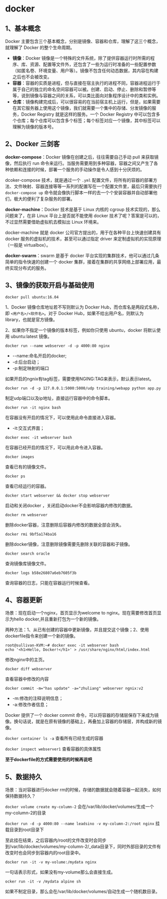 # docker

## 1、基本概念

Docker 主要包含三个基本概念，分别是镜像、容器和仓库，理解了这三个概念，就理解了 Docker 的整个生命周期。

- **镜像**：Docker 镜像是一个特殊的文件系统，除了提供容器运行时所需的程序、库、资源、配置等文件外，还包含了一些为运行时准备的一些配置参数（如匿名卷、环境变量、用户等）。镜像不包含任何动态数据，其内容在构建之后也不会被改变。
- **容器**：容器的实质是进程，但与直接在宿主执行的进程不同，容器进程运行于属于自己的独立的命名空间容器可以被。创建、启动、停止、删除和暂停等等，说到镜像与容器之间的关系，可以类比面向对象程序设计中的类和实例。
- **仓库**：镜像构建完成后，可以很容易的在当前宿主机上运行，但是，如果需要在其它服务器上使用这个镜像，我们就需要一个集中的存储、分发镜像的服务，Docker  Registry 就是这样的服务。一个 Docker Registry  中可以包含多个仓库；每个仓库可以包含多个标签；每个标签对应一个镜像，其中标签可以理解为镜像的版本号。

## 2、Docker 三剑客

**docker-compose**：Docker 镜像在创建之后，往往需要自己手动 pull 来获取镜像，然后执行 run 命令来运行。当服务需要用到多种容器，容器之间又产生了各种依赖和连接的时候，部署一个服务的手动操作是令人感到十分厌烦的。

dcoker-compose 技术，就是通过一个 `.yml` 配置文件，将所有的容器的部署方法、文件映射、容器连接等等一系列的配置写在一个配置文件里，最后只需要执行 `docker-compose up` 命令就会像执行脚本一样的去一个个安装容器并自动部署他们，极大的便利了复杂服务的部署。

**docker-machine**：Docker 技术是基于 Linux 内核的 cgroup 技术实现的，那么问题来了，在非 Linux 平台上是否就不能使用 docker 技术了呢？答案是可以的，不过显然需要借助虚拟机去模拟出 Linux 环境来。

docker-machine 就是 docker 公司官方提出的，用于在各种平台上快速创建具有 docker 服务的虚拟机的技术，甚至可以通过指定 driver 来定制虚拟机的实现原理（一般是 virtualbox）。

**docker-swarm**：swarm 是基于 docker 平台实现的集群技术，他可以通过几条简单的指令快速的创建一个 docker 集群，接着在集群的共享网络上部署应用，最终实现分布式的服务。

## 3、镜像的获取开启与基础使用

```
docker pull ubuntu:16.04
```

1、Docker 镜像仓库地址若不写则默认为 Docker Hub，而仓库名是两段式名称，即 `<用户名>/<软件名>`。对于 Docker Hub，如果不给出用户名，则默认为 library，也就是官方镜像。

2、如果你不指定一个镜像的版本标签，例如你只使用 ubuntu，docker 将默认使用 ubuntu:latest 镜像。

`docker run --name webserver -d -p 4000:80 nginx`

- --name:命名开启的docker;
- -d:后台启动；
- -p:制定映射的端口

如果开启的ngnix有tag标签，需要使用NGING:TAG来表示，默认表示latest。

`docker run -d -p 127.0.0.1:5000:5000/udp training/webapp python app.py`

制定udp端口以及ip地址，直接运行容器中的命令脚本。

`docker run -it nginx bash`

在容器没有开启的情况下，可以使用此命令直接进入容器。

- -it:交互式界面；

`docker exec -it webserver bash`

在容器已经开启的情况下，可以用此命令进入容器。

`docker images`

查看已有的镜像文件。

`docker ps`

查看已经运行的容器。

`docker start webserver && docker stop webserver`

启动和关闭docker ，关闭启动docker不会影响容器内修改的数据。

`docker rm webserver`   

删除docker容器，注意删除后容器内修改的数据全部会消失。

`docker rmi 9bf5a174ba16`   

删除docker镜像，注意删除镜像需要先删除关联的容器和子镜像。

`docker search oracle`

查询镜像库镜像文件。

`docker logs b58e26807a6eb7605f3b`

查询容器的日志，只能在容器运行时候查看。

## 4、容器更新

场景：现在启动一个nginx，首页显示为welcome to nginx。现在需要修改首页显示为hello docker,并且重新打包为一个新的镜像。

两种方法：1、从已有创建的容器中更新镜像，并且提交这个镜像；2、使用dockerfile指令来创建一个新的镜像。

```
root@sullivan-KVM:~# docker exec -it webserver bash
echo '<h1>Hello, Docker!</h1>' > /usr/share/nginx/html/index.html
```

修改nginx中的主页。

`docker diff webserver`

查看容器中修改的内容

`docker commit -m="has update" -a="zhuliang" webserver ngnix:v2`

- -m:修改的注释说明信息；
- -a:修改作者信息；

Docker 提供了一个 docker commit 命令，可以将容器的存储层保存下来成为镜像。换句话说，就是在原有镜像的基础上，再叠加上容器的存储层，并构成新的镜像。

`docker container ls -a`  查看所有已经生成的容器

`docker inspect webserver1` 查看容器的具体属性

**至于dockerfile的方式需要使用的时候再说吧**

## 5、数据持久

场景：当对容器进行docker rm的时候，存储的数据就会随着容器一起消失，如何保持数据持久？

`docker volume create my-column-2`  会在/var/lib/docker/volumes/生成一个my-column-2的目录

`docker run -d -p 4000:80 --name leadsino -v my-column-2:/root nginx` 挂载目录到root目录下

至此挂在结束，之后容器内/root的文件改变时会同步到/var/lib/docker/volumes/my-column-2/_data目录下，同时外部目录的文件有改变时也会同步到容器内的root目录中。

```
docker run -it -v my-volume:/mydata nginx
```

一句话表示形式，如果没有my-volume那么会直接生成。

```
ocker run -it -v /mydata alpine sh
```

如果不制定目录，那么会在/var/lib/docker/volumes/自动生成一个随机数目录。









